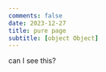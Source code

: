 ```yaml
---
comments: false
date: 2023-12-27
title: pure page
subtitle: [object Object]
---
```


can I see this?

